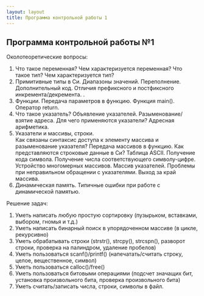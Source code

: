 ```yaml
---
layout: layout
title: Программа контрольной работы 1
---
```


Программа контрольной работы №1
-------------------------------
Околотеоретические вопросы: 

1. Что такое переменная? Чем характеризуется переменная? Что такое тип? Чем характеризуется тип?   
2. Примитивные типы в Си. Диапазоны значений. Переполнение. Дополнительный код. Отличия префиксного и постфиксного инкремента/декремента.  .
3. Функции. Передача параметров в функцию. Функция main(). Оператор return.  
4. Что такое указатель? Объявление указателей. Разыменование/взятие адреса. Для чего применяются указатели? Адресная арифметика.  
5. Указатели и массивы, строки.  
   Как связаны синтаксис доступа к элементу массива и разыменование указателя? Передача массивов в функцию.
   Как представляются строковые данные в Си? Таблица ASCII. Получение кода символа. Получение числа соответствующего символу-цифре.
   Устройство многомерных массивов. Массив указателей. Проблемы при неправильном обращении с указателями. Выход за край массива.
6. Динамическая память. Типичные ошибки при работе с динамической памятью.  

Решение задач: 

1. Уметь написать любую простую сортировку (пузырьком, вставками, выбором, гномья и т.д.)  
2. Уметь написать бинарный поиск в упорядоченном массиве (в цикле, рекурсивно)  
3. Уметь обрабатывать строки (strstr(), strcpy(), strcspn(), разворот строки, проверка на палиндром, удаление пробелов)  
4. Уметь пользоваться scanf()/printf() (напечатать/считать строку, целое, вещественное, символ)  
5. Уметь пользоваться calloc()/free()  
6. Уметь пользоваться битовыми операциями (подсчет значащих бит, установка произвольного бита, проверка произвольного бита)  
7. Уметь считать/записать числа, строки, символы в файл.  
